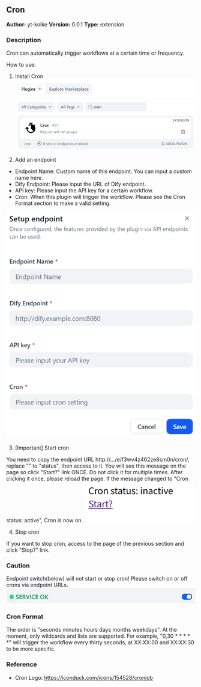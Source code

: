 ## Cron

**Author:** yt-koike
**Version:** 0.0.1
**Type:** extension

### Description

Cron can automatically trigger workflows at a certain time or frequency.

How to use:

1. Install Cron
![alt text](_assets/installed.png)

2. Add an endpoint

- Endpoint Name: Custom name of this endpoint. You can input a custom name here.
- Dify Endpoint: Please input the URL of Dify endpoint.
- API key: Please input the API key for a certain workflow.
- Cron: When this plugin will trigger the workflow. Please see the Cron Format section to make a valid setting.

![alt text](_assets/endpoint.png)

3. [Important] Start cron

You need to copy the endpoint URL http://.../e/f3wv4z462ze8sm0n/cron/<command>, replace "<command>" to "status", then access to it.
You will see this message on the page so click "Start?" link ONCE. Do not click it for multiple times. After clicking it once, please reload the page. If the message changed to "Cron status: active", Cron is now on.
![alt text](_assets/cron.png)

4. Stop cron

If you want to stop cron, access to the page of the previous section and click "Stop?" link.

### Caution

Endpoint switch(below) will not start or stop cron! Please switch on or off crons via endpoint URLs.
![alt text](_assets/switch.png)

### Cron Format

The order is "seconds minutes hours days months weekdays".
At the moment, only wildcards and lists are supported.
For example, "0,30 * * * * *" will trigger the workflow every thirty seconds, at XX:XX:00 and XX:XX:30 to be more specific.

### Reference

- Cron Logo: https://iconduck.com/icons/154528/cronjob